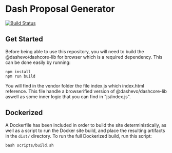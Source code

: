 # Dash Proposal Generator

[![Build Status](https://travis-ci.org/dashevo/proposal-generator.svg?branch=master)](https://travis-ci.org/dashevo/proposal-generator)

## Get Started

Before being able to use this repository, you will need to build the @dashevo/dashcore-lib for browser which is a required dependency. This can be done easily by running:

```
npm install
npm run build
```

You will find in the vendor folder the file index.js which index.html reference. This file handle a browserified version of @dashevo/dashcore-lib aswell as some inner logic that you can find in "js/index.js".

## Dockerized

A Dockerfile has been included in order to build the site deterministically, as well as a script to run the Docker site build, and place the resulting artifacts in the `dist/` directory. To run the full Dockerized build, run this script:

```
bash scripts/build.sh
```
